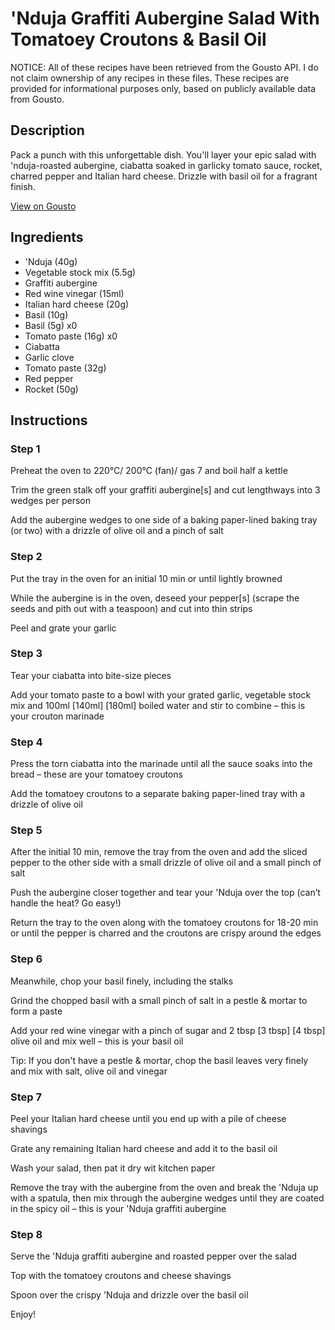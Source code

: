 # 'Nduja Graffiti Aubergine Salad With Tomatoey Croutons & Basil Oil

NOTICE: All of these recipes have been retrieved from the Gousto API. I do not claim ownership of any recipes in these files. These recipes are provided for informational purposes only, based on publicly available data from Gousto.

## Description

Pack a punch with this unforgettable dish. You'll layer your epic salad with 'nduja-roasted aubergine, ciabatta soaked in garlicky tomato sauce, rocket, charred pepper and Italian hard cheese. Drizzle with basil oil for a fragrant finish. 

[View on Gousto](https://www.gousto.co.uk/recipes/cookbook/nduja-graffiti-aubergine-salad-with-tomatoey-croutons-basil-oil)

## Ingredients

-  'Nduja (40g)
- Vegetable stock mix (5.5g)
- Graffiti aubergine
- Red wine vinegar (15ml)
- Italian hard cheese (20g)
- Basil (10g)
- Basil (5g) x0
- Tomato paste (16g) x0
- Ciabatta
- Garlic clove
- Tomato paste (32g)
- Red pepper
- Rocket (50g)

## Instructions


### Step 1

Preheat the oven to 220°C/ 200°C (fan)/ gas 7 and boil half a kettle

Trim the green stalk off your graffiti aubergine[s] and cut lengthways into 3 wedges per person

Add the aubergine wedges to one side of a baking paper-lined baking tray (or two) with a drizzle of olive oil and a pinch of salt


### Step 2

Put the tray in the oven for an initial 10 min or until lightly browned

While the aubergine is in the oven, deseed your pepper[s] (scrape the seeds and pith out with a teaspoon) and cut into thin strips

Peel and grate your garlic


### Step 3

Tear your ciabatta into bite-size pieces

Add your tomato paste to a bowl with your grated garlic, vegetable stock mix and 100ml <span class="text-purple">[140ml] </span><span class="text-danger">[180ml] </span>boiled water and stir to combine – this is your crouton marinade


### Step 4

Press the torn ciabatta into the marinade until all the sauce soaks into the bread – these are your tomatoey croutons

Add the tomatoey croutons to a separate baking paper-lined tray with a drizzle of olive oil


### Step 5

After the initial 10 min, remove the tray from the oven and add the sliced pepper to the other side with a small drizzle of olive oil and a small pinch of salt

Push the aubergine closer together and tear your 'Nduja over the top (can’t handle the heat? Go easy!)

Return the tray to the oven along with the tomatoey croutons for 18-20 min or until the pepper is charred and the croutons are crispy around the edges


### Step 6

Meanwhile, chop your basil finely, including the stalks

Grind the chopped basil with a small pinch of salt in a pestle & mortar to form a paste

Add your red wine vinegar with a pinch of sugar and 2 tbsp <span class="text-purple">[3 tbsp] </span><span class="text-danger">[4 tbsp] </span>olive oil and mix well – this is your basil oil

Tip: If you don't have a pestle & mortar, chop the basil leaves very finely and mix with salt, olive oil and vinegar


### Step 7

Peel your Italian hard cheese until you end up with a pile of cheese shavings

Grate any remaining Italian hard cheese and add it to the basil oil

Wash your salad, then pat it dry wit kitchen paper

Remove the tray with the aubergine from the oven and break the 'Nduja up with a spatula, then mix through the aubergine wedges until they are coated in the spicy oil – this is your 'Nduja graffiti aubergine

### Step 8

Serve the 'Nduja graffiti aubergine and roasted pepper over the salad

Top with the tomatoey croutons and cheese shavings

Spoon over the crispy 'Nduja and drizzle over the basil oil

Enjoy!

